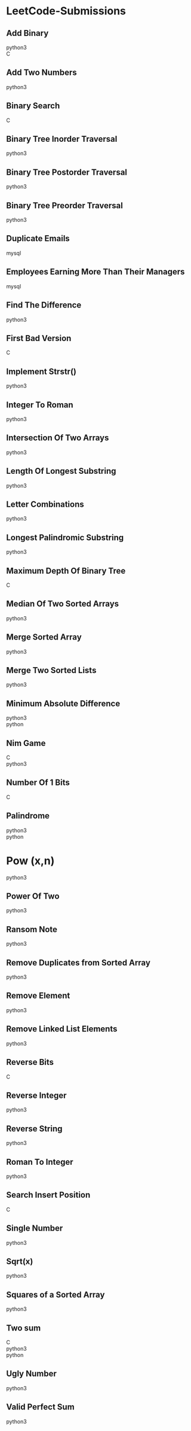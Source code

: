 # LeetCode-Submissions

## Add Binary
python3<br>
C

## Add Two Numbers
python3

## Binary Search
C

## Binary Tree Inorder Traversal
python3

## Binary Tree Postorder Traversal
python3

## Binary Tree Preorder Traversal
python3

## Duplicate Emails
mysql

## Employees Earning More Than Their Managers
mysql

## Find The Difference 
python3

## First Bad Version
C

## Implement Strstr()
python3

## Integer To Roman
python3

## Intersection Of Two Arrays
python3

## Length Of Longest Substring
python3

## Letter Combinations
python3

## Longest Palindromic Substring
python3

## Maximum Depth Of Binary Tree
C

## Median Of Two Sorted Arrays
python3

## Merge Sorted Array
python3

## Merge Two Sorted Lists
python3

## Minimum Absolute Difference
python3<br>
python

## Nim Game
C<br>
python3

## Number Of 1 Bits
C

## Palindrome
python3<br>
python

# Pow (x,n)
python3

## Power Of Two
python3

## Ransom Note
python3

## Remove Duplicates from Sorted Array
python3

## Remove Element
python3

## Remove Linked List Elements
python3

## Reverse Bits
C

## Reverse Integer
python3

## Reverse String
python3

## Roman To Integer
python3

## Search Insert Position
C

## Single Number
python3

## Sqrt(x)
python3

## Squares of a Sorted Array
python3

## Two sum
C<br>
python3<br>
python

## Ugly Number
python3

## Valid Perfect Sum
python3